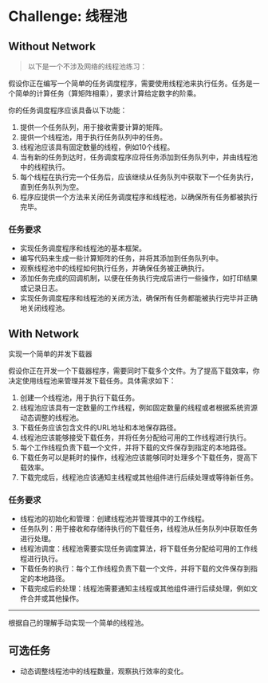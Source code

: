 # Challenge: 线程池

## Without Network

> 以下是一个不涉及网络的线程池练习：

假设你正在编写一个简单的任务调度程序，需要使用线程池来执行任务。任务是一个简单的计算任务（算矩阵相乘），要求计算给定数字的阶乘。

你的任务调度程序应该具备以下功能：

1. 提供一个任务队列，用于接收需要计算的矩阵。
2. 提供一个线程池，用于执行任务队列中的任务。
3. 线程池应该具有固定数量的线程，例如10个线程。
4. 当有新的任务到达时，任务调度程序应将任务添加到任务队列中，并由线程池中的线程执行。
5. 每个线程在执行完一个任务后，应该继续从任务队列中获取下一个任务执行，直到任务队列为空。
6. 程序应提供一个方法来关闭任务调度程序和线程池，以确保所有任务都被执行完毕。

### 任务要求

- 实现任务调度程序和线程池的基本框架。
- 编写代码来生成一些计算矩阵的任务，并将其添加到任务队列中。
- 观察线程池中的线程如何执行任务，并确保任务被正确执行。
- 添加任务完成的回调机制，以便在任务执行完成后进行一些操作，如打印结果或记录日志。
- 实现任务调度程序和线程池的关闭方法，确保所有任务都能被执行完毕并正确地关闭线程池。

## With Network

实现一个简单的并发下载器

假设你正在开发一个下载器程序，需要同时下载多个文件。为了提高下载效率，你决定使用线程池来管理并发下载任务。具体需求如下：

1. 创建一个线程池，用于执行下载任务。
2. 线程池应该具有一定数量的工作线程，例如固定数量的线程或者根据系统资源动态调整的线程池。
3. 下载任务应该包含文件的URL地址和本地保存路径。
4. 线程池应该能够接受下载任务，并将任务分配给可用的工作线程进行执行。
5. 每个工作线程负责下载一个文件，并将下载的文件保存到指定的本地路径。
6. 下载任务可以是耗时的操作，线程池应该能够同时处理多个下载任务，提高下载效率。
7. 下载完成后，线程池应该通知主线程或其他组件进行后续处理或等待新任务。

### 任务要求

- 线程池的初始化和管理：创建线程池并管理其中的工作线程。
- 任务队列：用于接收和存储待执行的下载任务，线程池从任务队列中获取任务进行处理。
- 线程池调度：线程池需要实现任务调度算法，将下载任务分配给可用的工作线程进行执行。
- 下载任务的执行：每个工作线程负责下载一个文件，并将下载的文件保存到指定的本地路径。
- 下载完成后的处理：线程池需要通知主线程或其他组件进行后续处理，例如文件合并或其他操作。

--- 

根据自己的理解手动实现一个简单的线程池。

## 可选任务

- 动态调整线程池中的线程数量，观察执行效率的变化。
